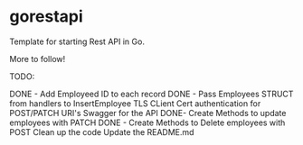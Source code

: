 # gorestapi
Template for starting Rest API in Go. 

More to follow!

TODO:

DONE - Add Employeed ID to each record
DONE - Pass Employees STRUCT from handlers to InsertEmployee
TLS CLient Cert authentication for POST/PATCH URI's
Swagger for the API
DONE- Create Methods to update employees with PATCH
DONE - Create Methods to Delete employees with POST
Clean up the code
Update the README.md

